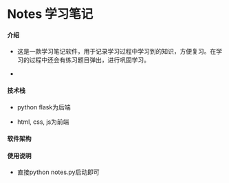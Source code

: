 # Notes 学习笔记

#### 介绍

- 这是一款学习笔记软件，用于记录学习过程中学习到的知识，方便复习。在学习的过程中还会有练习题目弹出，进行巩固学习。

- 

#### 技术栈

- python flask为后端


- html, css, js为前端

#### 软件架构

#### 使用说明

- 直接python notes.py启动即可